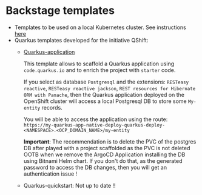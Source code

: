 # Backstage templates

- Templates to be used on a local Kubernetes cluster. See instructions [here](https://github.com/ch007m/package-backstage)
- Quarkus templates developed for the initiative QShift:
  - [Quarkus-application](qshift/templates/quarkus-application)

    This template allows to scaffold a Quarkus application using `code.quarkus.io` and to enrich the project with `starter` code. 
  
    If you select as database `Postgresql` and the extensions: `RESTeasy reactive`, `RESTeasy reactive jackson`, `REST resources for Hibernate ORM with Panache`, then the Quarkus application deployed on the OpenShift cluster will access a local Postgresql DB to store some `My-entity` records.
 
    You will be able to access the application using the route: `https://my-quarkus-app-native-deploy-quarkus-deploy-<NAMESPACE>.<OCP_DOMAIN_NAME>/my-entity`
    
    **Important**: The recommendation is to delete the PVC of the postgres DB after played with a project scaffolded as the PVC
    is not deleted OOTB when we remove the ArgoCD Application installing the DB using Bitnami Helm chart. If you don't do that, as the generated password
    to access the DB changes, then you will get an authentication issue !

  - Quarkus-quickstart: Not up to date !!
